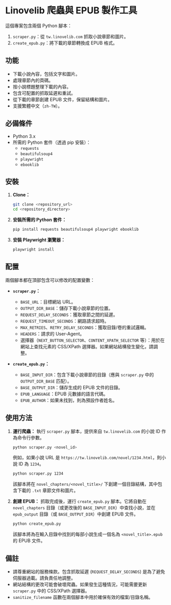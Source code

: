 # Linovelib 爬蟲與 EPUB 製作工具

這個專案包含兩個 Python 腳本：

1.  `scraper.py`：從 `tw.linovelib.com` 抓取小說章節和圖片。
2.  `create_epub.py`：將下載的章節轉換成 EPUB 格式。

## 功能

*   下載小說內容，包括文字和圖片。
*   處理章節內的頁碼。
*   按小說標題整理下載的內容。
*   包含可配置的抓取延遲和重試。
*   從下載的章節創建 EPUB 文件，保留結構和圖片。
*   支援繁體中文（`zh-TW`）。

## 必備條件

*   Python 3.x
*   所需的 Python 套件（透過 pip 安裝）：
    *   `requests`
    *   `beautifulsoup4`
    *   `playwright`
    *   `ebooklib`

## 安裝

1.  **Clone：**
    ```bash
    git clone <repository_url>
    cd <repository_directory>
    ```

2.  **安裝所需的 Python 套件：**
    ```bash
    pip install requests beautifulsoup4 playwright ebooklib
    ```

3.  **安裝 Playwright 瀏覽器：**
    ```bash
    playwright install
    ```

## 配置

兩個腳本都在頂部包含可以修改的配置變數：

*   **`scraper.py`：**
    *   `BASE_URL`：目標網站 URL。
    *   `OUTPUT_DIR_BASE`：儲存下載小說章節的位置。
    *   `REQUEST_DELAY_SECONDS`：獲取章節之間的延遲。
    *   `REQUEST_TIMEOUT_SECONDS`：網路請求超時。
    *   `MAX_RETRIES`、`RETRY_DELAY_SECONDS`：獲取目錄/卷的重試邏輯。
    *   `HEADERS`：請求的 User-Agent。
    *   選擇器（`NEXT_BUTTON_SELECTOR`、`CONTENT_XPATH_SELECTOR` 等）：用於在網站上查找元素的 CSS/XPath 選擇器。如果網站結構發生變化，請調整。

*   **`create_epub.py`：**
    *   `BASE_INPUT_DIR`：包含下載小說章節的目錄（應與 `scraper.py` 中的 `OUTPUT_DIR_BASE` 匹配）。
    *   `BASE_OUTPUT_DIR`：儲存生成的 EPUB 文件的目錄。
    *   `EPUB_LANGUAGE`：EPUB 元數據的語言代碼。
    *   `EPUB_AUTHOR`：如果未找到，則為預設作者姓名。

## 使用方法

1.  **運行爬蟲：**
    執行 `scraper.py` 腳本，提供來自 `tw.linovelib.com` 的小說 ID 作為命令行參數。
    ```bash
    python scraper.py <novel_id>
    ```
    例如，如果小說 URL 是 `https://tw.linovelib.com/novel/1234.html`，則小說 ID 為 `1234`。
    ```bash
    python scraper.py 1234
    ```
    該腳本將在 `novel_chapters/<novel_title>/` 下創建一個目錄結構，其中包含下載的 `.txt` 章節文件和圖片。

2.  **創建 EPUB：**
    抓取完成後，運行 `create_epub.py` 腳本。它將自動在 `novel_chapters` 目錄（或更改後的 `BASE_INPUT_DIR`）中查找小說，並在 `epub_output` 目錄（或 `BASE_OUTPUT_DIR`）中創建 EPUB 文件。
    ```bash
    python create_epub.py
    ```
    該腳本將為在輸入目錄中找到的每部小說生成一個名為 `<novel_title>.epub` 的 EPUB 文件。

## 備註

*   請尊重網站的服務條款。包含抓取延遲 (`REQUEST_DELAY_SECONDS`) 是為了避免伺服器過載。請負責任地調整。
*   網站結構的更改可能會破壞爬蟲。如果發生這種情況，可能需要更新 `scraper.py` 中的 CSS/XPath 選擇器。
*   `sanitize_filename` 函數在兩個腳本中用於確保有效的檔案/目錄名稱。
